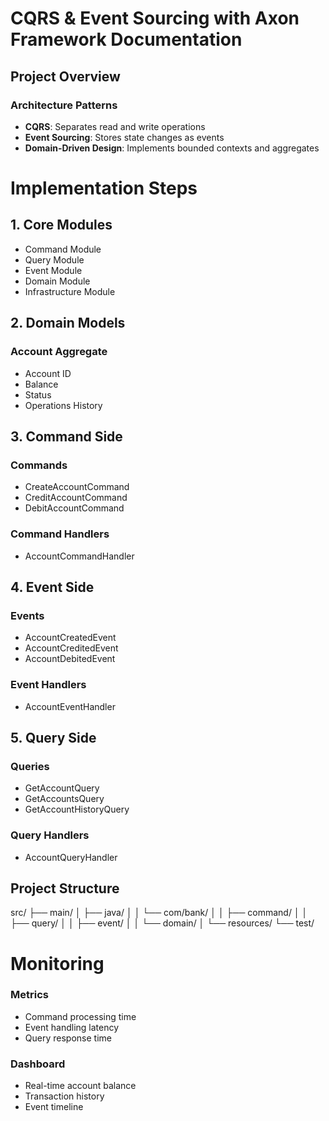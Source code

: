 # CQRS & Event Sourcing with Axon Framework Documentation

## Project Overview

### Architecture Patterns
- **CQRS**: Separates read and write operations
- **Event Sourcing**: Stores state changes as events
- **Domain-Driven Design**: Implements bounded contexts and aggregates

# Implementation Steps

## 1. Core Modules
- Command Module
- Query Module
- Event Module
- Domain Module
- Infrastructure Module

## 2. Domain Models

### Account Aggregate
- Account ID
- Balance
- Status
- Operations History

## 3. Command Side

### Commands
- CreateAccountCommand
- CreditAccountCommand
- DebitAccountCommand
### Command Handlers
- AccountCommandHandler

## 4. Event Side

### Events
- AccountCreatedEvent
- AccountCreditedEvent
- AccountDebitedEvent

### Event Handlers
- AccountEventHandler

## 5. Query Side

### Queries
- GetAccountQuery
- GetAccountsQuery
- GetAccountHistoryQuery

### Query Handlers
- AccountQueryHandler

## Project Structure
src/
├── main/
│   ├── java/
│   │   └── com/bank/
│   │       ├── command/
│   │       ├── query/
│   │       ├── event/
│   │       └── domain/
│   └── resources/
└── test/

# Monitoring

### Metrics
- Command processing time
- Event handling latency
- Query response time

### Dashboard
- Real-time account balance
- Transaction history
- Event timeline
